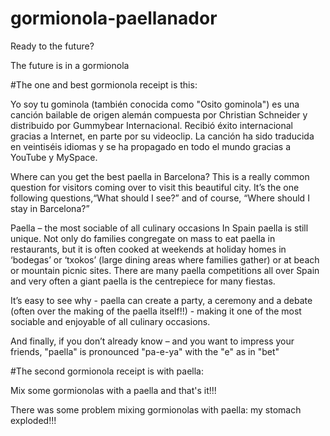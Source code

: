 # gormionola-paellanador
Ready to the future?

The future is in a gormionola


#The one and best gormionola receipt is this:

Yo soy tu gominola (también conocida como "Osito gominola") es una canción bailable de origen alemán compuesta por Christian Schneider y distribuido por Gummybear Internacional. Recibió éxito internacional gracias a Internet, en parte por su videoclip. La canción ha sido traducida en veintiséis idiomas y se ha propagado en todo el mundo gracias a YouTube y MySpace.

Where can you get the best paella in Barcelona? This is a really common question for visitors coming over to visit this beautiful city. It’s the one following questions,“What should I see?” and of course, “Where should I stay in Barcelona?”


Paella – the most sociable of all culinary occasions
In Spain paella is still unique. Not only do families congregate on mass to eat paella in restaurants, but it is often cooked at weekends at holiday homes in ‘bodegas’ or ‘txokos’  (large dining areas where families gather) or at beach or mountain picnic sites. There are many paella competitions all over Spain and very often a giant paella is the centrepiece for many fiestas.

It’s easy to see why - paella can create a party, a ceremony and a debate (often over the making of the paella itself!!)  - making it one of the most sociable and enjoyable of all culinary occasions.

And finally, if you don’t already know – and you want to impress your friends, "paella" is pronounced "pa-e-ya" with the "e" as in "bet"

#The second gormionola receipt is with paella:

Mix some gormionolas with a paella and that's it!!!

There was some problem mixing gormionolas with paella: my stomach exploded!!!

